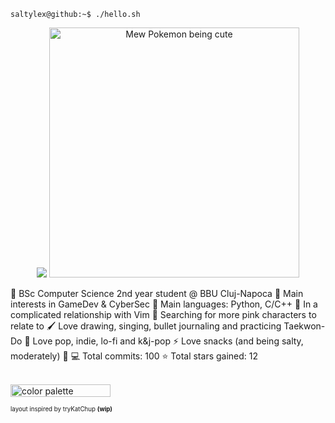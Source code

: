 ```console
saltylex@github:~$ ./hello.sh
```
<p align="center">
<img src="https://capsule-render.vercel.app/api?type=waving&color=0:CE5374,100:D183C9&height=200&width=640&section=header&text=%F0%9F%8E%80%20hello%20!%20%E2%9C%A7%CB%96%C2%B0&fontSize=60&animation=scaleIn&fontColor=ffe6ee" />

<img src="https://github.com/saltylex/saltylex/blob/working/images/placeholder_mew_gif.gif" alt="Mew Pokemon being cute" width="400" /> 
</p>

🏫 BSc Computer Science 2nd year student @ BBU Cluj-Napoca
🎲 Main interests in GameDev & CyberSec
🌟 Main languages: Python, C/C++
💖 In a complicated relationship with Vim
🧁 Searching for more pink characters to relate to
🖌️ Love drawing, singing, bullet journaling and practicing Taekwon-Do
🎵 Love pop, indie, lo-fi and k&j-pop
⚡ Love snacks (and being salty, moderately) 🧂
💻 Total commits: 100
⭐ Total stars gained: 12

<br>
<img align="left">
<img alt="color palette" src="https://github.com/saltylex/saltylex/blob/main/images/pall.png" width="160" height="20" />
</img>


<sup><sub>layout inspired by tryKatChup <b> (wip) </b></sup></sub> 
